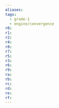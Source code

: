 ```yaml
---
aliases:
tags:
  - grade-1
  - engine/convergence
r0:
r1:
r2:
r4:
r8:
r7:
r5:
r3:
r6:
r9:
ra:
rb:
rc:
rd:
re:
rf:
---
```

